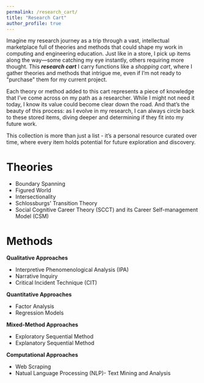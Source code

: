 ```yaml
---
permalink: /research_cart/
title: "Research Cart"
author_profile: true
---
```

Imagine my research journey as a trip through a vast, intellectual marketplace full of theories and methods that could shape my work in computing and engineering education. Just like in a store, I pick up items along the way—some catching my eye instantly, others requiring more thought. This ***research cart*** I carry functions like a *shopping cart*, where I gather theories and methods that intrigue me, even if I’m not ready to "purchase" them for my current project.

Each theory or method added to this cart represents a piece of knowledge that I’ve come across on my path as a researcher. While I might not need it today, I know its value could become clear down the road. And that’s the beauty of this process: as I evolve in my research, I can always circle back to these stored items, diving deeper and determining if they fit into my future work.

This collection is more than just a list - it’s a personal resource curated over time, where every item holds potential for future exploration and discovery.

Theories
===
* Boundary Spanning
* Figured World
* Intersectionality
* Schlossburgs' Transition Theory
* Social Cognitive Career Theory (SCCT) and its Career Self-management Model (CSM)
  


Methods
===
**Qualitative Approaches**
* Interpretive Phenomenological Analysis (IPA)
* Narrative Inquiry
* Critical Incident Technique (CIT)
  
**Quantitative Approaches**
* Factor Analysis
* Regression Models

**Mixed-Method Approaches**
* Exploratory Sequential Method
* Explanatory Sequential Method

**Computational Approaches**
* Web Scraping
* Natual Language Processing (NLP)- Text Mining and Analysis
